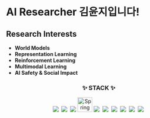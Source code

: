# AI Researcher 김윤지입니다!

## Research Interests
- **World Models**
- **Representation Learning**
- **Reinforcement Learning**
- **Multimodal Learning**
- **AI Safety & Social Impact**

<h3 align="center">✨ STACK ✨</h3>
<div align="center">
  <img src="https://img.shields.io/badge/Python-3670A0?style=for-the-badge&logo=Python&logoColor=white" />&nbsp
  <img src="https://img.shields.io/badge/Java-007396?style=for-the-badge&logo=Java&logoColor=white" />&nbsp
  <img src="https://img.shields.io/badge/TensorFlow-FF6F00?style=for-the-badge&logo=TensorFlow&logoColor=white" />
  <img src="https://spring.io/images/projects/spring-boot-7f2e24fb962501672cc91ccd285ed2ba.svg" alt="Spring Boot" height="40" />
  <img src="https://img.shields.io/badge/MySQL-4479A1?style=for-the-badge&logo=MySQL&logoColor=white" />&nbsp
  <img src="https://img.shields.io/badge/aws-232F3E?style=for-the-badge&logo=Amazon aws&logoColor=white" />&nbsp
  <img src="https://img.shields.io/badge/djano-092E20?style=for-the-badge&logo=Django&logoColor=white" />&nbsp
  <img src="https://img.shields.io/badge/C++-00599C?style=for-the-badge&logo=C++&logoColor=white" />&nbsp
  <img src="https://img.shields.io/badge/Docker-2496ED?style=for-the-badge&logo=Docker&logoColor=white" />&nbsp
  <img src="https://img.shields.io/badge/Kubernetes-326CE5?style=for-the-badge&logo=Kubernetes&logoColor=white" />&nbsp
</div>

<!--
![yxnxx's GitHub stats](https://github-readme-stats.vercel.app/api?username=yxnxx&show_icons=true&theme=radical)
-->

<!--
**yxnxx/yxnxx** is a ✨ _special_ ✨ repository because its `README.md` (this file) appears on your GitHub profile.

Here are some ideas to get you started:

- 🔭 I’m currently working on ...
- 🌱 I’m currently learning ...
- 👯 I’m looking to collaborate on ...
- 🤔 I’m looking for help with ...
- 💬 Ask me about ...
- 📫 How to reach me: ...
- 😄 Pronouns: ...
- ⚡ Fun fact: ...
-->
